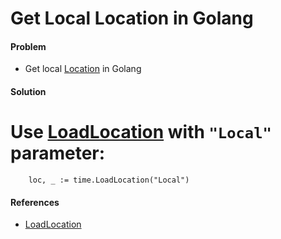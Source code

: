 # Get Local Location in Golang

#### Problem
* Get local [Location](http://godoc.org/time#Location) in Golang

#### Solution
# Use [LoadLocation](http://godoc.org/time#LoadLocation) with `"Local"` parameter:

        loc, _ := time.LoadLocation("Local")

#### References
* [LoadLocation](http://godoc.org/time#LoadLocation)

